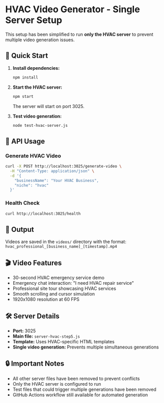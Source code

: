 # HVAC Video Generator - Single Server Setup

This setup has been simplified to run **only the HVAC server** to prevent multiple video generation issues.

## 🚀 Quick Start

1. **Install dependencies:**
   ```bash
   npm install
   ```

2. **Start the HVAC server:**
   ```bash
   npm start
   ```
   The server will start on port 3025.

3. **Test video generation:**
   ```bash
   node test-hvac-server.js
   ```

## 🔧 API Usage

### Generate HVAC Video
```bash
curl -X POST http://localhost:3025/generate-video \
  -H "Content-Type: application/json" \
  -d '{
    "businessName": "Your HVAC Business",
    "niche": "hvac"
  }'
```

### Health Check
```bash
curl http://localhost:3025/health
```

## 📁 Output

Videos are saved in the `videos/` directory with the format:
`hvac_professional_[business_name]_[timestamp].mp4`

## 🎬 Video Features

- 30-second HVAC emergency service demo
- Emergency chat interaction: "I need HVAC repair service"
- Professional site tour showcasing HVAC services
- Smooth scrolling and cursor simulation
- 1920x1080 resolution at 60 FPS

## 🛠️ Server Details

- **Port:** 3025
- **Main file:** `server-hvac-step5.js`
- **Template:** Uses HVAC-specific HTML templates
- **Single video generation:** Prevents multiple simultaneous generations

## 🔒 Important Notes

- All other server files have been removed to prevent conflicts
- Only the HVAC server is configured to run
- Test files that could trigger multiple generations have been removed
- GitHub Actions workflow still available for automated generation